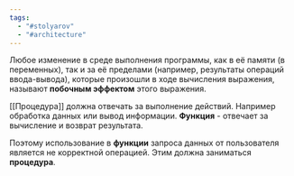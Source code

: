 ```yaml
---
tags:
  - "#stolyarov"
  - "#architecture"
---
```


Любое изменение в среде выполнения программы, как в её памяти (в переменных), так и за её пределами (например, результаты операций ввода-вывода), которые произошли в ходе вычисления выражения, называют **побочным эффектом** этого выражения.

[[Процедура]] должна отвечать за выполнение действий. Например обработка данных или вывод информации. 
**Функция** - отвечает за вычисление и возврат результата.

Поэтому использование в **функции** запроса данных от пользователя является не корректной операцией. Этим должна заниматься **процедура**.
